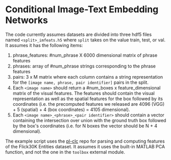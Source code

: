 # Conditional Image-Text Embedding Networks

The code currently assumes datasets are divided into three hdf5 files named `<split>_imfeats.h5` where `split` takes on the value train, test, or val.  It assumes it has the following items:

1. phrase_features: #num_phrase X 6000 dimensional matrix of phrase features
2. phrases: array of #num_phrase strings corresponding to the phrase features
3. pairs: 3 x M matrix where each column contains a string representation for the `[image name, phrase, pair identifier]` pairs in the split.
4. Each `<image name>` should return a #num_boxes x feature_dimensional matrix of the visual features.  The features should contain the visual representation as well as the spatial features for the box followed by its coordinates (i.e. the precomputed features we released are 4096 (VGG) + 5 (spatial) + 4 (box coordinates) = 4105 dimensional).
5. Each `<image name>_<phrase>_<pair identifier>` should contain a vector containing the intersection over union with the ground truth box followed by the box's coordinates (i.e. for N boxes the vector should be N + 4 dimensional).


The example script uses the [pl-clc](https://github.com/BryanPlummer/pl-clc) repo for parsing and computing features of the Flick30K Entities dataset.  It assumes it uses the built-in MATLAB PCA function, and not the one in the `toolbox` external module.